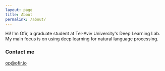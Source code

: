 ```yaml
---
layout: page
title: About
permalink: /about/
---
```


Hi! I'm Ofir, a graduate student at Tel-Aviv University's Deep Learning Lab. My main focus is on using deep learning for natural language processing.

### Contact me

[op@ofir.io](mailto:op@ofir.io)
